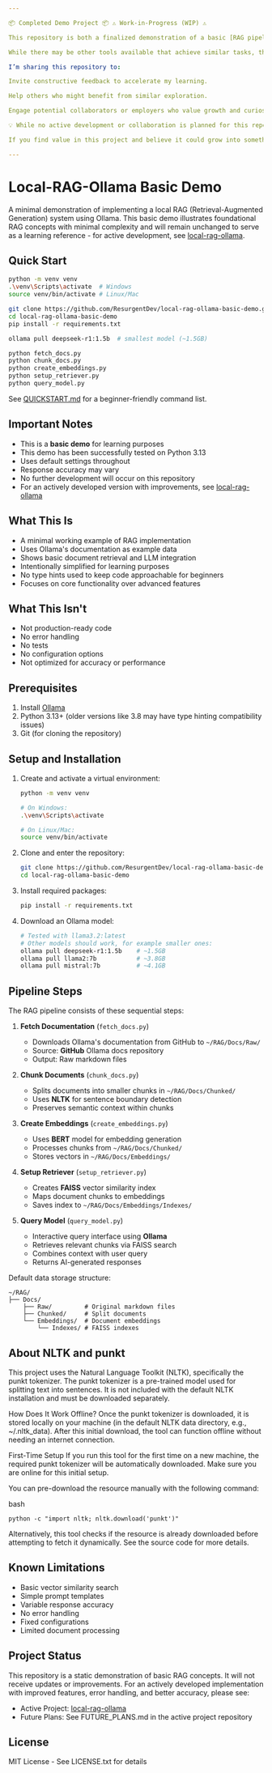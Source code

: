 ```yaml
---

📦 Completed Demo Project 📦 ⚠️ Work-in-Progress (WIP) ⚠️

This repository is both a finalized demonstration of a basic [RAG pipeline/feature set] and part of my ongoing personal learning journey as I explore development tools, concepts, and practices. Its purpose is to provide a simple, lightweight example for learning and reference.

While there may be other tools available that achieve similar tasks, this repository serves an educational purpose, showcasing my exploration and development skills.

I’m sharing this repository to:

Invite constructive feedback to accelerate my learning.

Help others who might benefit from similar exploration.

Engage potential collaborators or employers who value growth and curiosity.

💡 While no active development or collaboration is planned for this repository, I welcome discussions, suggestions, and connections that could help refine and expand my work. Minor fixes or refinements may still occur.

If you find value in this project and believe it could grow into something impactful, feel free to explore or get in touch with any questions!

---
```


# Local-RAG-Ollama Basic Demo

A minimal demonstration of implementing a local RAG (Retrieval-Augmented Generation) system using Ollama. This basic demo illustrates foundational RAG concepts with minimal complexity and will remain unchanged to serve as a learning reference - for active development, see [local-rag-ollama](https://github.com/ResurgentDev/local-rag-ollama).

## Quick Start
```bash
python -m venv venv
.\venv\Scripts\activate  # Windows
source venv/bin/activate # Linux/Mac

git clone https://github.com/ResurgentDev/local-rag-ollama-basic-demo.git
cd local-rag-ollama-basic-demo
pip install -r requirements.txt

ollama pull deepseek-r1:1.5b  # smallest model (~1.5GB)

python fetch_docs.py
python chunk_docs.py
python create_embeddings.py
python setup_retriever.py
python query_model.py
```
See [QUICKSTART.md](QUICKSTART.md) for a beginner-friendly command list.

## Important Notes

- This is a **basic demo** for learning purposes
- This demo has been successfully tested on Python 3.13
- Uses default settings throughout
- Response accuracy may vary
- No further development will occur on this repository
- For an actively developed version with improvements, see [local-rag-ollama](https://github.com/ResurgentDev/local-rag-ollama)

## What This Is

- A minimal working example of RAG implementation
- Uses Ollama's documentation as example data
- Shows basic document retrieval and LLM integration
- Intentionally simplified for learning purposes
- No type hints used to keep code approachable for beginners
- Focuses on core functionality over advanced features

## What This Isn't

- Not production-ready code
- No error handling
- No tests
- No configuration options
- Not optimized for accuracy or performance

## Prerequisites

1. Install [Ollama](https://ollama.ai)
2. Python 3.13+ (older versions like 3.8 may have type hinting compatibility issues)
3. Git (for cloning the repository)

## Setup and Installation

1. Create and activate a virtual environment:
   ```bash
   python -m venv venv
   
   # On Windows:
   .\venv\Scripts\activate
   
   # On Linux/Mac:
   source venv/bin/activate
   ```

2. Clone and enter the repository:
   ```bash
   git clone https://github.com/ResurgentDev/local-rag-ollama-basic-demo.git
   cd local-rag-ollama-basic-demo
   ```

3. Install required packages:
   ```bash
   pip install -r requirements.txt
   ```

4. Download an Ollama model:
   ```bash
   # Tested with llama3.2:latest
   # Other models should work, for example smaller ones:
   ollama pull deepseek-r1:1.5b    # ~1.5GB
   ollama pull llama2:7b           # ~3.8GB
   ollama pull mistral:7b          # ~4.1GB
   ```

## Pipeline Steps

The RAG pipeline consists of these sequential steps:

1. **Fetch Documentation** (`fetch_docs.py`)
   - Downloads Ollama's documentation from GitHub to `~/RAG/Docs/Raw/`
   - Source: **GitHub** Ollama docs repository
   - Output: Raw markdown files

2. **Chunk Documents** (`chunk_docs.py`)
   - Splits documents into smaller chunks in `~/RAG/Docs/Chunked/`
   - Uses **NLTK** for sentence boundary detection
   - Preserves semantic context within chunks

3. **Create Embeddings** (`create_embeddings.py`)
   - Uses **BERT** model for embedding generation
   - Processes chunks from `~/RAG/Docs/Chunked/`
   - Stores vectors in `~/RAG/Docs/Embeddings/`

4. **Setup Retriever** (`setup_retriever.py`)
   - Creates **FAISS** vector similarity index
   - Maps document chunks to embeddings
   - Saves index to `~/RAG/Docs/Embeddings/Indexes/`

5. **Query Model** (`query_model.py`)
   - Interactive query interface using **Ollama**
   - Retrieves relevant chunks via FAISS search
   - Combines context with user query
   - Returns AI-generated responses

Default data storage structure:
```
~/RAG/
├── Docs/
    ├── Raw/         # Original markdown files
    ├── Chunked/     # Split documents
    └── Embeddings/  # Document embeddings
        └── Indexes/ # FAISS indexes
```

## About NLTK and punkt

This project uses the Natural Language Toolkit (NLTK), specifically the punkt tokenizer. The punkt tokenizer is a pre-trained model used for splitting text into sentences. It is not included with the default NLTK installation and must be downloaded separately.

How Does It Work Offline?
Once the punkt tokenizer is downloaded, it is stored locally on your machine (in the default NLTK data directory, e.g., ~/.nltk_data). After this initial download, the tool can function offline without needing an internet connection.

First-Time Setup
If you run this tool for the first time on a new machine, the required punkt tokenizer will be automatically downloaded. Make sure you are online for this initial setup.

You can pre-download the resource manually with the following command:

bash
```
python -c "import nltk; nltk.download('punkt')"
```
Alternatively, this tool checks if the resource is already downloaded before attempting to fetch it dynamically. See the source code for more details.


## Known Limitations

- Basic vector similarity search
- Simple prompt templates
- Variable response accuracy
- No error handling
- Fixed configurations
- Limited document processing

## Project Status

This repository is a static demonstration of basic RAG concepts. It will not receive updates or improvements. For an actively developed implementation with improved features, error handling, and better accuracy, please see:

- Active Project: [local-rag-ollama](https://github.com/ResurgentDev/local-rag-ollama)
- Future Plans: See FUTURE_PLANS.md in the active project repository

## License

MIT License - See LICENSE.txt for details
